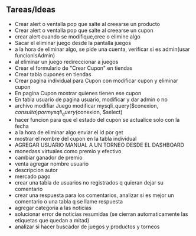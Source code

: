 
## Tareas/Ideas
- Crear alert o ventalla pop que salte al creearse un producto
- Crear alert o ventalla pop que salte al creearse un cupon
- crear alert cuando se modifique,cree o elimine algo
- Sacar el eliminar juego desde la pantalla juegos
- a la hora de eliminar algo, se pide una cuenta, verificar si es admin(usar funcionIsAdmin)
- al eliminar un juego redireccionar a juegos
- Crear el formulario de "Crear Cupon" en tiendas
- Crear tabla cupones en tiendas
- Crear pagina individual para Cupon con modificar cupon y eliminar cupon
- En pagina Cupon mostrar quienes tienen ese cupon
- En tabla usuario de pagina usuario, modificar y dar admin o no
- archivo modifiar Juego modificar mysqli_query($conexion, $consulta) por mysqli_query($conexion, $select)
- hacer funcion para que el estado del cupon se actualice solo con la fecha
- a la hora de eliminar algo enviar el id por get
- mostrar el nombre del cupon en la tabla individual
- AGREGAR USUARIO MANUAL A UN TORNEO DESDE EL DASHBOARD
- monedass virtuales como premio y efectivo
- cambiar ganador de premio
- venta agregar nombre usuario 
- descripcion autor
- mercado pago 
- crear una tabla de usuarios no registrados q quieran dejar su comentario
- crear una respuesta para los comentarios, analizar si es mejor un comentario o una tabla q se llame respuesta
- agregar categoria a las noticias
- solucionar error de noticias resumidas (se cierran automaticamente las etiquetas que quedan a mitad)
- analizar si hacer buscador de juegos y productos y torneos